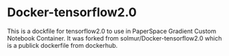 # Docker-tensorflow2.0
This is a dockfile for tensorflow2.0 to use in PaperSpace Gradient Custom Notebook Container. It was forked from solmur/Docker-tensorflow2.0 which is a publick dockerfile from dockerhub.
